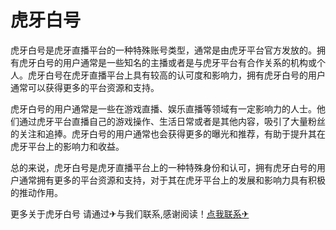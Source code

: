 # 虎牙白号

虎牙白号是虎牙直播平台的一种特殊账号类型，通常是由虎牙平台官方发放的。拥有虎牙白号的用户通常是一些知名的主播或者是与虎牙平台有合作关系的机构或个人。虎牙白号在虎牙直播平台上具有较高的认可度和影响力，拥有虎牙白号的用户通常可以获得更多的平台资源和支持。

虎牙白号的用户通常是一些在游戏直播、娱乐直播等领域有一定影响力的人士。他们通过虎牙平台直播自己的游戏操作、生活日常或者是其他内容，吸引了大量粉丝的关注和追捧。虎牙白号的用户通常也会获得更多的曝光和推荐，有助于提升其在虎牙平台上的影响力和收益。

总的来说，虎牙白号是虎牙直播平台上的一种特殊身份和认可，拥有虎牙白号的用户通常拥有更多的平台资源和支持，对于其在虎牙平台上的发展和影响力具有积极的推动作用。

更多关于虎牙白号 请通过✈与我们联系,感谢阅读！[点我联系✈](https://www.G208.com)